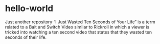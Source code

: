 # hello-world
Just another repository
“I Just Wasted Ten Seconds of Your Life” is a term related to a Bait and Switch Video similar to Rickroll in which a viewer is tricked into watching a ten second video that states that they wasted ten seconds of their life.
